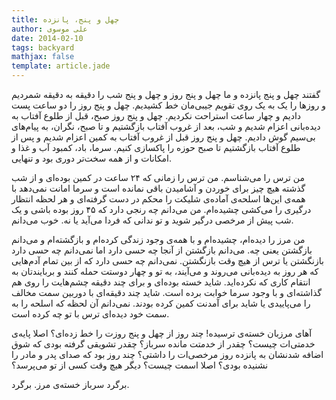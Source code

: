```yaml
---
title: چهل و پنج، پانزده
author: علی موسوی
date: 2014-02-10
tags: backyard
mathjax: false
template: article.jade
---
```


گفتند چهل و پنج پانزده و ما چهل و پنج روز و چهل و پنج شب را دقیقه به دقیقه شمردیم و روزها را یک به یک روی تقویم جیبی‌مان خط کشیدیم. چهل و پنج روز را دو ساعت پست دادیم و چهار ساعت استراحت نکردیم. چهل و پنج روز صبح، قبل از طلوع آفتاب به دیده‌بانی اعزام شدیم و شب، بعد از غروب آفتاب بازگشتیم و تا صبح، نگران، به پیام‌های بی‌سیم گوش دادیم. چهل و پنج روز قبل از غروب آفتاب به کمین اعزام شدیم و پس از طلوع آفتاب بازگشتیم تا صبح حوزه را پاکسازی کنیم. سرما، باد، کمبود آب و غذا و امکانات و از همه سخت‌تر دوری بود و تنهایی.

من ترس را می‌شناسم. من ترس را زمانی که ۲۴ ساعت در کمین بوده‌ای و از شب گذشته هیچ چیز برای خوردن و آشامیدن باقی نمانده است و سرما امانت نمی‌دهد با همه‌ی این‌ها اسلحه‌‌ی آماده‌ی شلیکت را محکم در دست گرفته‌ای و هر لحظه انتظار درگیری را می‌کشی چشیده‌ام. من می‌دانم چه رنجی دارد که ۴۵ روز بوده باشی و یک شب پیش از مرخصی درگیر شوید و تو ندانی که فردا می‌آید یا نه. خوب می‌دانم.

من مرز را دیده‌ام، چشیده‌ام و با همه‌ی وجود زندگی کرده‌ام و بازگشته‌ام و می‌دانم بازگشتن یعنی چه. می‌دانم بازگشتن از آنجا چه حسی دارد اما نمی‌دانم چه حسی دارد بازنگشتن یا ترس از هیچ وقت بازنگشتن. نمی‌دانم چه حسی دارد که از بین تمام آدم‌هایی که هر روز به دیده‌بانی می‌روند و می‌آیند، به تو و چهار دوستت حمله کنند و بربایندتان به انتقام کاری که نکرده‌اید. شاید خسته بوده‌ای و برای چند دقیقه چشم‌هایت را روی هم گذاشته‌ای و با وجود سرما خوابت برده است. شاید چند دقیقه‌ای با دوربین سمت مخالف را می‌پاییدی یا شاید برای آمدنت کمین کرده بودند. نمی‌دانم آن لحظه که اسلحه را به سمت خود دیده‌ای ترس با تو چه کرده است.

آهای مرزبان خسته‌ی ترسیده! چند روز از چهل و پنج روزت را خط زده‌ای؟ اصلا پایه‌ی خدمتی‌ات چیست؟ چقدر از خدمتت مانده سرباز؟ چقدر تشویقی گرفته بودی که شوق اضافه شدنشان به پانزده روز مرخصی‌ات را داشتی؟ چند روز بود که صدای پدر و مادر را نشنیده بودی؟ اصلا اسمت چیست؟ دیگر هیچ وقت کسی از تو می‌پرسد؟

برگرد سرباز خسته‌ی مرز. برگرد.
